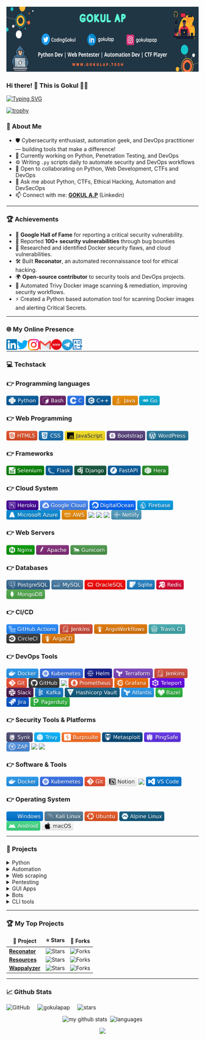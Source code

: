 <!--
**gokulapap/gokulapap** is a ✨ _special_ ✨ repository because its `README.md` (this file) appears on your GitHub profile.
Here are some ideas to get you started:
Default

- 🔭 I’m currently working on ...
- 🌱 I’m currently learning ...
- 👯 I’m looking to collaborate on ...
- 🤔 I’m looking for help with ...
- 💬 Ask me about ...
- 📫 How to reach me: ..
- ⚡ Fun fact: ..
-->

<!--
<img src="./img/gitbanner.svg" height=170px width=670px></img>
-->

<img src="./img/github-banner.svg" height=170px width=670px></img>

### Hi there! 👋 This is Gokul 👨‍💻

[![Typing SVG](https://readme-typing-svg.herokuapp.com/?font=Ubuntu&color=%2336BCF7&vCenter=true&height=35&lines=root%40gokul~%23+whoami;%E2%9C%93+Python+Developer;%E2%9C%93+Web+Pentester;%E2%9C%93+CTF+Player;%E2%9C%93+Automation+Developer;%E2%9C%93+DevOps+Engineer;%E2%9C%93+Bug+Bounty+Hunter;%E2%9C%93+Cloud+Security+Researcher)](https://git.io/typing-svg)

[![trophy](https://github-profile-trophy.vercel.app/?username=gokulapap&theme=onedark&row=1&margin-w=2&margin-h=2)](https://github.com/gokulapap)

### 🚀 About Me

- 🛡️ Cybersecurity enthusiast, automation geek, and DevOps practitioner — building tools that make a difference!
- 🔭 Currently working on Python, Penetration Testing, and DevOps
- ⚙️ Writing `.py` scripts daily to automate security and DevOps workflows
- 🤝 Open to collaborating on Python, Web Development, CTFs and DevOps
- 💬 Ask me about Python, CTFs, Ethical Hacking, Automation and DevSecOps
- 📫 Connect with me: **[GOKUL A.P](https://www.linkedin.com/in/gokulap)** (Linkedin)

<hr>

### 🏆 Achievements
- 🏅 **Google Hall of Fame** for reporting a critical security vulnerability.
- 🐞 Reported **100+ security vulnerabilities** through bug bounties
- 🔎 Researched and identified Docker security flaws, and cloud vulnerabilities.
- 🛠️ Built **Reconator**, an automated reconnaissance tool for ethical hacking.
- 🌍 **Open-source contributor** to security tools and DevOps projects.
- 🔧 Automated Trivy Docker image scanning & remediation, improving security workflows.
- ⚡ Created a Python based automation tool for scanning Docker images and alerting Critical Secrets.

<hr>

### 🌐  My Online Presence

<p align="left">
<a href="https://www.linkedin.com/in/gokulap">
  <img align="left" alt="gokulap | Linkedin" width="28px" src="https://github.com/SatYu26/SatYu26/blob/master/Assets/Linkedin.svg" />
</a> &nbsp;
<a href="https://twitter.com/CodingGokul">
  <img align="left" alt="gokulap | Twitter" width="29px" src="https://github.com/SatYu26/SatYu26/blob/master/Assets/Twitter.svg" />
</a> &nbsp;
<a href="https://www.instagram.com/gokulapap">
  <img align="left" alt="gokulap | Instagram" width="29px" src="https://github.com/SatYu26/SatYu26/blob/master/Assets/Instagram.svg" />
</a>&nbsp;
<a href="mailto:apgokul008@gmail.com">
  <img align="left" alt="gokulap | Gmail" width="31px" src="https://github.com/SatYu26/SatYu26/blob/master/Assets/Gmail.svg" />
</a>&nbsp;
<a href="https://gokulapap.github.io">
  <img align="left" alt="gokulap | Blog" width="28px" src="https://github.com/SatYu26/SatYu26/blob/master/Assets/www.svg" />
</a>&nbsp;
<a href="https://t.me/gokul_ap">
  <img align="left" alt="gokulap | Blog" width="29px" src="img/telegram.svg" />
</a>&nbsp;
<a href="https://drive.google.com/file/d/1DMduvlCWw_Y9Td9yEoSWNpeWp69JRS0V/view?usp=sharing">
  <img align="left" alt="gokulap | Resume" width="25px" src="https://github.com/SatYu26/SatYu26/blob/master/Assets/resume.png" />
</a>
<p>

<hr>

### 💻 Techstack
 
### 👉 Programming languages
<p>
<!-- <img src="https://img.shields.io/badge/Python-00599C.svg?logo=python&logoColor=white"/>
<img src="https://img.shields.io/badge/Bash-681c64.svg?logo=gnubash&logoColor=white"/>
<img src="https://img.shields.io/badge/C%20-%232370ED.svg?logo=c&logoColor=white"/>
<img src="https://img.shields.io/badge/C++%20-%2300599C.svg?logo=c%2B%2B&logoColor=white"/>
<img src="https://img.shields.io/badge/Java-%23ED8B00.svg?logo=openjdk&logoColor=white"/>
<img src="https://img.shields.io/badge/Go-%2300ADD8.svg?&logo=go&logoColor=white"/> -->
<img src="assets/python.svg" style="height:25px; vertical-align:middle;"/>
<img src="assets/bash.svg" style="height:25px; vertical-align:middle;"/>
<img src="assets/c.svg" style="height:25px; vertical-align:middle;"/>
<img src="assets/cpp.svg" style="height:25px; vertical-align:middle;"/>
<img src="assets/java-new.svg" style="height:25px; vertical-align:middle;"/>
<img src="assets/go.svg" style="height:25px; vertical-align:middle;"/>
</p>

### 👉 Web Programming
<p>
<!-- <img src="https://img.shields.io/badge/HTML5%20-%23E34F26.svg?logo=html5&logoColor=white"/>
<img src="https://img.shields.io/badge/JavaScript%20-%23F7DF1E.svg?logo=javascript&logoColor=black"/>
<img src="https://img.shields.io/badge/Bootstrap-%23563D7C.svg?style=flat&logo=bootstrap&logoColor=white"/>
<img src="https://img.shields.io/badge/WordPress-%2321759B.svg?logo=wordpress&logoColor=white"/> -->
<img src="assets/html5.svg" style="height:25px; vertical-align:middle;"/>
<img src="assets/css.svg" style="height:25px; vertical-align:middle;"/>
<img src="assets/javascript.svg" style="height:25px; vertical-align:middle;"/>
<img src="assets/bootstrap.svg" style="height:25px; vertical-align:middle;"/>
<img src="assets/wordpress.svg" style="height:25px; vertical-align:middle;"/>
</p>

### 👉 Frameworks
<p>
<!-- <img src="https://img.shields.io/badge/Selenium-008000.svg?logo=selenium&logoColor=white"/>
<img src="https://img.shields.io/badge/Flask-00599C.svg?logo=flask&logoColor=white"/>
<img src="https://img.shields.io/badge/Django-0f5238.svg?logo=django&logoColor=white"/>
<img src="https://img.shields.io/badge/FastAPI-00599C.svg?logo=fastapi&logoColor=white"/> -->
<img src="assets/selenium.svg" style="height:25px; vertical-align:middle;"/>
<img src="assets/flask.svg" style="height:25px; vertical-align:middle;"/>
<img src="assets/django.svg" style="height:25px; vertical-align:middle;"/>
<img src="assets/fastapi.svg" style="height:25px; vertical-align:middle;"/>
<img src="assets/hera-new.svg" style="height:25px; vertical-align:middle;"/>
</p>

### 👉 Cloud System
<p>
<!-- <img src="https://img.shields.io/badge/Heroku-430098?logo=heroku&logoColor=fffe"/>
<img src="https://img.shields.io/badge/Google%20Cloud-%234285F4.svg?logo=google-cloud&logoColor=white"/>
<img src="https://img.shields.io/badge/DigitalOcean-%230167ff.svg?logo=digitalOcean&logoColor=white"/>
<img src="https://img.shields.io/badge/Firebase-039BE5?logo=Firebase&logoColor=white"/>
<img src="https://custom-icon-badges.demolab.com/badge/Microsoft%20Azure-0089D6?logo=msazure&logoColor=white"/>
<img src="https://img.shields.io/badge/AWS-%23ED8B00.svg?logo=amazon-web-services&logoColor=white"/>
<img src="https://img.shields.io/badge/Netlify-4d9abf.svg?logo=netlify&logoColor=white"/>   -->
<img src="assets/heroku.svg" style="height:25px; vertical-align:middle;"/>
<img src="assets/google-cloud.svg" style="height:25px; vertical-align:middle;"/>
<img src="assets/digitalocean.svg" style="height:25px; vertical-align:middle;"/>
<img src="assets/firebase.svg" style="height:25px; vertical-align:middle;"/>
<img src="assets/microsoft-azure.svg" style="height:25px; vertical-align:middle;"/>
<img src="assets/aws.svg" style="height:25px; vertical-align:middle;"/>
<img src="https://img.shields.io/badge/Replit-673AB7?&logo=replit&logoColor=white" style="height:25px; vertical-align:middle;"/>
<img src="https://img.shields.io/badge/Render-3D6BE3?&logo=render&logoColor=white" style="height:25px; vertical-align:middle;"/>
<img src="https://img.shields.io/badge/Vercel-E27602?&logo=vercel&logoColor=white" style="height:25px; vertical-align:middle;"/>
<img src="assets/netlify.svg" style="height:25px; vertical-align:middle;"/>
</p>

### 👉 Web Servers
<p>
<!-- <img src="https://custom-icon-badges.demolab.com/badge/Nginx-009900?logo=nginx"/>
<img src="https://img.shields.io/badge/Apache-812878.svg?logo=apache&logoColor=white"/>
<img src="https://img.shields.io/badge/Gunicorn-499848.svg?logo=gunicorn&logoColor=white"/> -->
<img src="assets/nginx.svg" style="height:25px; vertical-align:middle;"/>
<img src="assets/apache.svg" style="height:25px; vertical-align:middle;"/>
<img src="assets/gunicorn.svg" style="height:25px; vertical-align:middle;"/>
</p>

### 👉 Databases
<p>
<!-- <img src="https://img.shields.io/badge/PostgreSQL-336791.svg?logo=postgresql&logoColor=white"/>
<img src="https://img.shields.io/badge/MySQL-4479A1?logo=mysql&logoColor=fff"/>
<img src="https://custom-icon-badges.demolab.com/badge/OracleSQL-F80000?logo=oracle&logoColor=fff"/>
<img src="https://img.shields.io/badge/Sqlite-1a7dc4.svg?logo=sqlite&logoColor=white"/>
<img src="https://img.shields.io/badge/Redis-%23DD0031.svg?logo=redis&logoColor=white"/>
<img src="https://img.shields.io/badge/MongoDB-%234ea94b.svg?logo=mongodb&logoColor=white"/> -->
<img src="assets/postgresql.svg" style="height:25px; vertical-align:middle;"/>
<img src="assets/mysql.svg" style="height:25px; vertical-align:middle;"/>
<img src="assets/oracleSQL.svg" style="height:25px; vertical-align:middle;"/>
<img src="assets/sqlite.svg" style="height:25px; vertical-align:middle;"/>
<img src="assets/redis.svg" style="height:25px; vertical-align:middle;"/>
<img src="assets/mongodb.svg" style="height:25px; vertical-align:middle;"/>
</p>

### 👉 CI/CD
<p>
<!-- <img src="https://img.shields.io/badge/GitHub_Actions-2088FF?logo=github-actions&logoColor=white"/>
<img src="https://img.shields.io/badge/Jenkins-D24939?logo=jenkins&logoColor=white"/>
<img src="https://custom-icon-badges.demolab.com/badge/ArgoWorkflows-E27602.svg?logo=argocd-new&logoColor=white"/>
<img src="https://img.shields.io/badge/Travis%20CI-3EAAAF?logo=travisci&logoColor=fff"/>
<img src="https://img.shields.io/badge/CircleCI-343434?logo=circleci&logoColor=fff"/>
<img src="https://custom-icon-badges.demolab.com/badge/ArgoCD-E27602.svg?logo=argocd-new&logoColor=white"/> -->
<img src="assets/github-actions.svg" style="height:25px; vertical-align:middle;"/>
<img src="assets/jenkins.svg" style="height:25px; vertical-align:middle;"/>
<img src="assets/argoworkflows.svg" style="height:25px; vertical-align:middle;"/>
<img src="assets/travisci.svg" style="height:25px; vertical-align:middle;"/>
<img src="assets/circleci.svg" style="height:25px; vertical-align:middle;"/>
<img src="assets/argocd.svg" style="height:25px; vertical-align:middle;"/>  
</p>

### 👉 DevOps Tools
<p>
<!--   <img src="https://img.shields.io/badge/Docker-2496ED.svg?logo=docker&logoColor=white"/>
  <img src="https://img.shields.io/badge/Kubernetes-326CE5.svg?logo=kubernetes&logoColor=white"/>
  <img src="https://img.shields.io/badge/Helm-0F1689.svg?logo=helm&logoColor=white" alt="Helm"/>  
  <img src="https://img.shields.io/badge/Terraform-7B42BC.svg?logo=terraform&logoColor=white"/>
  <img src="https://img.shields.io/badge/Jenkins-D24939.svg?logo=jenkins&logoColor=white"/>
  <img src="https://img.shields.io/badge/Git-F05032.svg?logo=git&logoColor=white"/>
  <img src="https://img.shields.io/badge/GitHub-343434.svg?logo=github&logoColor=white"/>
  <img src="https://custom-icon-badges.demolab.com/badge/Teleport-6200EA?logo=teleport&logoColor=white"/>
  <br>
  <img src="https://img.shields.io/badge/Prometheus-E6522C.svg?logo=prometheus&logoColor=white"/>
  <img src="https://img.shields.io/badge/Grafana-F46800.svg?logo=grafana&logoColor=white"/>
  <img src="https://img.shields.io/badge/Slack-4A154B.svg?logo=slack&logoColor=white"/>
  <img src="https://custom-icon-badges.demolab.com/badge/Hashicorp%20Vault-0D597F?logo=vault&logoColor=white"/>
  <img src="https://img.shields.io/badge/Atlantis-2496ED.svg?logo=terraform&logoColor=white"/>  
  <img src="https://custom-icon-badges.demolab.com/badge/Bazel-2ab53c?logo=bazel&logoColor=white"/>
  <img src="https://img.shields.io/badge/Jira-0052CC?logo=jira&logoColor=fff"/> -->
  <img src="assets/docker.svg" style="height:25px; vertical-align:middle;"/>
  <img src="assets/kubernetes.svg" style="height:25px; vertical-align:middle;"/>
  <img src="assets/helm.svg" style="height:25px; vertical-align:middle;" alt="Helm"/>  
  <img src="assets/terraform.svg" style="height:25px; vertical-align:middle;"/>
  <img src="assets/jenkins.svg" style="height:25px; vertical-align:middle;"/>
  <img src="assets/git.svg" style="height:25px; vertical-align:middle;"/>
  <img src="assets/github.svg" style="height:25px; vertical-align:middle;"/>
  <img src="https://img.shields.io/badge/Kustomize-3178C6?&logo=kubernetes&logoColor=white" style="height:25px; vertical-align:middle;"/>
  <img src="assets/prometheus.svg" style="height:25px; vertical-align:middle;"/>
  <img src="assets/grafana.svg" style="height:25px; vertical-align:middle;"/>
  <img src="assets/teleport.svg" style="height:25px; vertical-align:middle;"/>  
  <img src="assets/slack.svg" style="height:25px; vertical-align:middle;"/>
  <img src="assets/kafka.svg" style="height:25px; vertical-align:middle;"/>
  <img src="assets/hashicorp-vault.svg" style="height:25px; vertical-align:middle;"/>
  <img src="assets/atlantis.svg" style="height:25px; vertical-align:middle;"/>  
  <img src="assets/bazel.svg" style="height:25px; vertical-align:middle;"/>
  <img src="assets/jira.svg" style="height:25px; vertical-align:middle;"/>
  <img src="assets/pd.svg" style="height:25px; vertical-align:middle;"/>
</p>

### 👉 Security Tools & Platforms
<p>
  <img src="assets/synk.svg" style="height:25px; vertical-align:middle;"/>
  <img src="assets/trivy.svg" style="height:25px; vertical-align:middle;"/>
  <img src="assets/burp.svg" style="height:25px; vertical-align:middle;"/>
  <img src="assets/metasploit.svg" style="height:25px; vertical-align:middle;"/>
  <img src="assets/pingsafe.svg" style="height:25px; vertical-align:middle;"/>
  <img src="assets/zap-new.svg" style="height:25px; vertical-align:middle;"/>
  <img src="https://img.shields.io/badge/HackTheBox-a3df02?&logo=hackthebox&logoColor=white" style="height:25px; vertical-align:middle;"/>
  <img src="https://img.shields.io/badge/TryHackMe-ff2c2c?&logo=tryhackme&logoColor=white" style="height:25px; vertical-align:middle;"/>
</p>

### 👉 Software & Tools
<p>
  <img src="assets/docker.svg" style="height:25px; vertical-align:middle;"/>
  <img src="assets/kubernetes.svg" style="height:25px; vertical-align:middle;"/>
  <img src="assets/git.svg" style="height:25px; vertical-align:middle;"/>
  <img src="assets/notion.svg" style="height:25px; vertical-align:middle;"/>
  <img src="https://img.shields.io/badge/Postman-EF5B25?&logo=postman&logoColor=white" style="height:25px; vertical-align:middle;"/>
  <img src="assets/vs-code.svg" style="height:25px; vertical-align:middle;"/>
</p>

### 👉 Operating System
<p>
<!-- <img src="https://custom-icon-badges.demolab.com/badge/Windows-0078D6?logo=windows11&logoColor=white"/>
<img src="https://img.shields.io/badge/Kali%20Linux-557C94?logo=kalilinux&logoColor=fff"/>
<img src="https://img.shields.io/badge/Ubuntu-E95420?logo=ubuntu&logoColor=white"/>
<img src="https://img.shields.io/badge/Alpine%20Linux-0D597F?logo=alpinelinux&logoColor=fff"/>
<img src="https://img.shields.io/badge/macOS-343434?logo=apple&logoColor=F0F0F0"/>  
<img src="https://img.shields.io/badge/Android-3DDC84?logo=android&logoColor=white"/> -->
<img src="assets/windows.svg" style="height:25px; vertical-align:middle;"/>
<img src="assets/kali-linux.svg" style="height:25px; vertical-align:middle;"/>
<img src="assets/ubuntu.svg" style="height:25px; vertical-align:middle;"/>
<img src="assets/alpine-linux.svg" style="height:25px; vertical-align:middle;"/>
<img src="assets/android.svg" style="height:25px; vertical-align:middle;"/>
<img src="assets/macos-new.svg" style="height:25px; vertical-align:middle;"/>
</p>

<!--
**📩 Latest Tech Blog Posts**
-->

<hr>

### 📘 Projects

<!-- split -->

<details>
<summary>Python</summary>
<ul>

<li><a href="https://github.com/gokulapap/Linux-Visual-Search" target="_blank">Linux Visual Search</a></li>
<li><a href="https://github.com/gokulapap/subdomainer-flask" target="_blank">Subdomainer Flask</a></li>
<li><a href="https://github.com/gokulapap/certificate-generator" target="_blank">Certificate Generator</a></li>

</ul>
</details>

<!-- split -->

<details>
<summary>Automation</summary>
<ul>

<li><a href="https://github.com/gokulapap/Reconator">Reconator</a></li>
<li><a href="https://github.com/gokulapap/online_class_automation">Online class Automation</a></li>

</ul>
</details>

<!-- split -->

<details>
<summary>Web scraping</summary>
<ul>

<li><a href="https://github.com/gokulapap/freedemy" target="_blank">Free Udemy API</a></li>
<li><a href="https://github.com/gokulapap/Autoscraper-n-blogger">Autoscraper-n-blogger</a></li>

</ul>
</details>

<!-- split -->

<details>
<summary>Pentesting</summary>
<ul>

<li><a href="https://github.com/gokulapap/submax" target="_blank">Submax</a></li>
<li><a href="https://github.com/gokulapap/Reconator">Reconator</a></li>
<li><a href="https://github.com/gokulapap/subdomainer-flask" target="_blank">Subdomainer flask</a></li>
<li><a href="https://github.com/gokulapap/dirbrute" target="_blank">Dirbrute</a></li>
<li><a href="https://github.com/gokulapap/bugdork" target="_blank">Bugdork</a></li>

</ul>
</details>

<!-- split -->

<details>
<summary>GUI Apps</summary>
<ul>

<li><a href="https://github.com/gokulapap/eazy-entry" target="_blank">Eazy Entry</a></li>

</ul>
</details>

<!-- split -->

<details>
<summary>Bots</summary>
<ul>

<li><a href="https://github.com/gokulapap/telebots" target="_blank">Telegram bots</a></li>
<li><a href="https://github.com/gokulapap/ai-chat-bot" target="_blank">AI Chat bot</a></li>
<li><a href="https://github.com/gokulapap/whatsasena-plugins" target="_blank">Whatsapp bots</a></li>

</ul>
</details>

<!-- split -->

<details>
<summary>CLI tools</summary>
<ul>

<li><a href="https://github.com/gokulapap/wget-drive" target="_blank">Wget Drive</a></li>
<li><a href="https://github.com/gokulapap/urlencode" target="_blank">Urlencode</a></li>
<li><a href="https://github.com/gokulapap/To-Do" target="_blank">To-Do</a></li>
<li><a href="https://github.com/gokulapap/wappalyzer-cli" target="_blank">Wappalyzer-CLI</a></li>
<li><a href="https://github.com/gokulapap/add-del-proto" target="_blank">Add-del-Proto</a></li>
<li><a href="https://github.com/gokulapap/Unshortener" target="_blank">Unshortener</a></li>
<li><a href="https://github.com/gokulapap/CovidVisualizer" target="_blank">Covid Visualizer</a></li>

</ul>
</details>

<hr>

### 🏆 My Top Projects

<table>
  <thead align="center">
    <tr border: none;>
      <td><b>📘 Project</b></td>
      <td><b>⭐ Stars</b></td>
      <td><b>🤝 Forks</b></td>
    </tr>
  </thead>
  <tbody>
    <tr>
      <td><a href="https://github.com/gokulapap/Reconator"><b>Reconator</b></a></td>
      <td><img alt="Stars" src="https://img.shields.io/github/stars/gokulapap/Reconator?style=flat-square&labelColor=343b41"/></td>
      <td><img alt="Forks" src="https://img.shields.io/github/forks/gokulapap/Reconator?style=flat-square&labelColor=343b41"/></td>
    </tr>
    <tr>
      <td><a href="https://github.com/gokulapap/Pentesting-Resources"><b>Resources</b></a></td>
      <td><img alt="Stars" src="https://img.shields.io/github/stars/gokulapap/Pentesting-Resources?style=flat-square&labelColor=343b41"/></td>
      <td><img alt="Forks" src="https://img.shields.io/github/forks/gokulapap/Pentesting-Resources?style=flat-square&labelColor=343b41"/></td>
    </tr>
    <tr>
      <td><a href="https://github.com/gokulapap/wappalyzer-cli"><b>Wappalyzer</b></a></td>
      <td><img alt="Stars" src="https://img.shields.io/github/stars/gokulapap/wappalyzer-cli?style=flat-square&labelColor=343b41"/></td>
      <td><img alt="Forks" src="https://img.shields.io/github/forks/gokulapap/wappalyzer-cli?style=flat-square&labelColor=343b41"/></td>
    </tr>  
  </tbody>
</table>

<hr> 

### 📈 Github Stats
<!-- status codes -->
<p>
<img alt="GitHub" src="https://img.shields.io/badge/dynamic/json?logo=github&label=Github%20followers&query=%24.data.totalSubs&url=https%3A%2F%2Fapi.spencerwoo.com%2Fsubstats%2F%3Fsource%3Dgithub%26queryKey%3Dgokulapap">
</a>
&nbsp; &nbsp;
<img src="https://komarev.com/ghpvc/?username=gokulapap&logo=github" alt="gokulapap"/>
&nbsp; &nbsp;
<img src="https://img.shields.io/github/stars/gokulapap?label=Stars&logo=github" alt="stars">
</p>
  
<p align="center">
<img src="https://github-readme-stats.vercel.app/api?username=gokulapap&show_icons=true&theme=tokyonight" alt="my github stats" width="420"/>&nbsp;
<img src="https://github-readme-stats.vercel.app/api/top-langs/?username=gokulapap&layout=compact&theme=tokyonight" alt="languages" height="165">
</p>

<p align=center>
<img src="https://github-readme-streak-stats.herokuapp.com?user=gokulapap&theme=tokyonight&date_format=M%20j%5B%2C%20Y%5D"></img>
</p>
